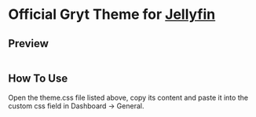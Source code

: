 <h1>Official Gryt Theme for <a href="https://jellyfin.org/">Jellyfin</a></h1>

<h2>Preview</h2>
<img src="" alt=""/>

<h2>How To Use</h2>
<p>Open the theme.css file listed above, copy its content and paste it into the custom css field in Dashboard -> General.</p>